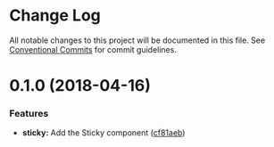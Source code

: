 # Change Log

All notable changes to this project will be documented in this file.
See [Conventional Commits](https://conventionalcommits.org) for commit guidelines.

<a name="0.1.0"></a>
# 0.1.0 (2018-04-16)


### Features

* **sticky:** Add the Sticky component ([cf81aeb](https://github.com/antoinerey/kalliste-next/commit/cf81aeb))

